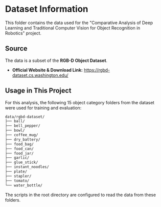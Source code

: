 ﻿# Dataset Information

This folder contains the data used for the "Comparative Analysis of Deep Learning and Traditional Computer Vision for Object Recognition in Robotics" project.

## Source

The data is a subset of the **RGB-D Object Dataset**.

* **Official Website & Download Link:** <https://rgbd-dataset.cs.washington.edu/>

## Usage in This Project

For this analysis, the following 15 object category folders from the dataset were used for training and evaluation:

```bash
data/rgbd-dataset/
├── ball/
├── bell_pepper/
├── bowl/
├── coffee_mug/
├── dry_battery/
├── food_bag/
├── food_can/
├── food_jar/
├── garlic/
├── glue_stick/
├── instant_noodles/
├── plate/
├── stapler/
├── tomato/
└── water_bottle/
```

The scripts in the root directory are configured to read the data from these folders.
